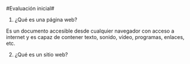 #Evaluación inicial#
1. ¿Qué es una página web?

Es un documento  accesible desde cualquier navegador con acceso a internet y es capaz de contener texto, sonido, vídeo, programas, enlaces, etc.


2. ¿Qué es un sitio web?
